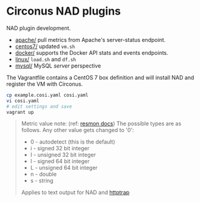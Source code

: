 # Circonus NAD plugins

NAD plugin development.

* [apache/](apache/) pull metrics from Apache's server-status endpoint.
* [centos7/](centos7/) updated `vm.sh`
* [docker/](docker/) supports the Docker API stats and events endpoints.
* [linux/](linux/) `load.sh` and `df.sh`
* [mysql/](mysql/) MySQL *server* perspective

The Vagrantfile contains a CentOS 7 box definition and will install NAD and register the VM with Circonus.

```sh
cp example.cosi.yaml cosi.yaml
vi cosi.yaml
# edit settings and save
vagrant up
```

> Metric value note: (ref: [resmon docs](http://labs.omniti.com/labs/resmon/wiki/ModuleDevelopment))
> The possible types are as follows. Any other value gets changed to '0':
> * 0 - autodetect (this is the default)
> * i - signed 32 bit integer
> * I - unsigned 32 bit integer
> * l - signed 64 bit integer
> * L - unsigned 64 bit integer
> * n - double
> * s - string
> 
> Applies to text output for NAD and [httptrap](https://maier.circonus.com/user/docs/Data/CheckTypes#HTTPTrap)
